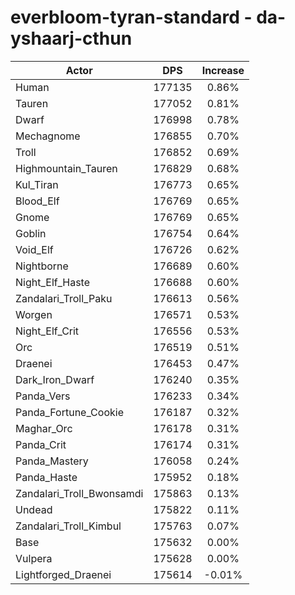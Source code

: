 # everbloom-tyran-standard - da-yshaarj-cthun
| Actor | DPS | Increase |
|---|:---:|:---:|
|Human|177135|0.86%|
|Tauren|177052|0.81%|
|Dwarf|176998|0.78%|
|Mechagnome|176855|0.70%|
|Troll|176852|0.69%|
|Highmountain_Tauren|176829|0.68%|
|Kul_Tiran|176773|0.65%|
|Blood_Elf|176769|0.65%|
|Gnome|176769|0.65%|
|Goblin|176754|0.64%|
|Void_Elf|176726|0.62%|
|Nightborne|176689|0.60%|
|Night_Elf_Haste|176688|0.60%|
|Zandalari_Troll_Paku|176613|0.56%|
|Worgen|176571|0.53%|
|Night_Elf_Crit|176556|0.53%|
|Orc|176519|0.51%|
|Draenei|176453|0.47%|
|Dark_Iron_Dwarf|176240|0.35%|
|Panda_Vers|176233|0.34%|
|Panda_Fortune_Cookie|176187|0.32%|
|Maghar_Orc|176178|0.31%|
|Panda_Crit|176174|0.31%|
|Panda_Mastery|176058|0.24%|
|Panda_Haste|175952|0.18%|
|Zandalari_Troll_Bwonsamdi|175863|0.13%|
|Undead|175822|0.11%|
|Zandalari_Troll_Kimbul|175763|0.07%|
|Base|175632|0.00%|
|Vulpera|175628|0.00%|
|Lightforged_Draenei|175614|-0.01%|
